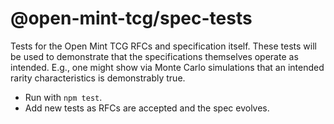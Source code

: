 # @open-mint-tcg/spec-tests

Tests for the Open Mint TCG RFCs and specification itself. These tests will be used to demonstrate that the specifications themselves operate as intended. E.g., one might show via Monte Carlo simulations that an intended rarity characteristics is demonstrably true.

- Run with `npm test`.
- Add new tests as RFCs are accepted and the spec evolves.
